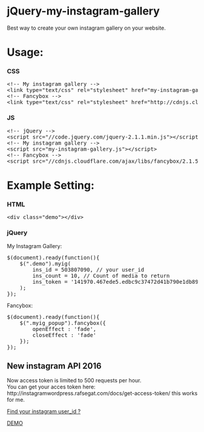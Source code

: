jQuery-my-instagram-gallery
===========================

Best way to create your own instagram gallery on your website. 

<h1>Usage:</h1>
<h3>CSS</h3>
<pre>&lt;!-- My instagram gallery --&gt;
&lt;link type="text/css" rel="stylesheet" href="my-instagram-gallery.css" /&gt;
&lt;!-- Fancybox --&gt;
&lt;link type="text/css" rel="stylesheet" href="http://cdnjs.cloudflare.com/ajax/libs/fancybox/2.1.5/jquery.fancybox.min.css"/&gt;</pre>
<h3>JS</h3>
<pre>&lt;!-- jQuery --&gt;
&lt;script src="//code.jquery.com/jquery-2.1.1.min.js"&gt;&lt;/script&gt;
&lt;!-- My instagram gallery --&gt;
&lt;script src="my-instagram-gallery.js"&gt;&lt;/script&gt;
&lt;!-- Fancybox --&gt;
&lt;script src="//cdnjs.cloudflare.com/ajax/libs/fancybox/2.1.5/jquery.fancybox.min.js"&gt;&lt;/script&gt;</pre>
<h1>Example Setting:</h1>
<h3>HTML</h3>
<pre>&lt;div class="demo"&gt;&lt;/div&gt;</pre>
<h3>jQuery</h3>
My Instagram Gallery:
<pre>$(document).ready(function(){
    $(".demo").myig(
        ins_id = 503807090, // your user_id
        ins_count = 10, // Count of media to return
        ins_token = '141970.467ede5.edbc9c37472d41b790e1db8948793f11' // your token
    );
});</pre>
Fancybox:
<pre>$(document).ready(function(){    
    $(".myig_popup").fancybox({
        openEffect : 'fade',
        closeEffect : 'fade'
    });
});</pre>
<h2>New instagram API 2016</h2>
<p>Now access token is limited to 500 requests per hour.<br>
You can get your acces token here: http://instagramwordpress.rafsegat.com/docs/get-access-token/ this works for me.</p>
<p><a href="http://ibacor.com/tools/social-media-user-id-finder">Find your instagram user_id ?</a></p>
<p><a href="http://ibacor.com/demo/jquery-my-instagram-gallery/">DEMO</a></p>

